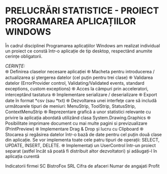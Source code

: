 # PRELUCRĂRI STATISTICE - PROIECT PROGRAMAREA APLICAȚIILOR WINDOWS

În cadrul disciplinei Programarea aplicațiilor Windows am realizat individual un proiect ce constă într-o aplicație de tip desktop, respectând anumite cerințe obligatorii. 



*CERINȚE:* <br />
֍ Definirea claselor necesare aplicației 
֍ Macheta pentru introducerea / actualizarea și ștergerea datelor (cel puțin pentru trei clase)
֍ Validarea datelor (ErrorProvider control, Validating/Validated events, standard exceptions, custom exceptions)
֍ Acces la câmpuri prin acceleratori, interceptând tastatura 
֍ Implementare serializare / deserializare
֍ Export date în format *csv (sau *txt) 
֍ Dezvoltarea unei interfeţe care să includă următoarele tipuri de meniuri: MenuStrip, ToolStrip, StatusStrip, ContextMenuStrip 
֍ Reprezentare grafică a unor statistici relevante cu privire la aplicația abordată utilizând clasa System.Drawing.Graphics
֍ Posibilitate imprimare document cu mai multe pagini si previzualizare (PrintPreview) 
֍ Implementare Drag & Drop și lucru cu Clipboard
֍ Stocarea și regăsirea datelor într-o bază de date pentru cel puțin două clase din aplicație. Se vor implementa toate cele patru tipuri de operații: SELECT, UPDATE, INSERT, DELETE.
֍ Implementați un UserControl într-un proiect separat (astfel încât să poată fi distribuit altor dezvoltatori) și adăugați-l în aplicația curentă


Indicatorii firmei SC BistroFox SRL
Cifra de afaceri
Numar de angajati
Profit
